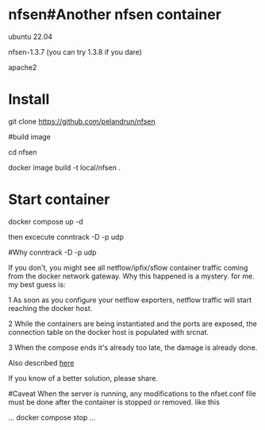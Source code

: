 # nfsen#**Another nfsen container** 

ubuntu 22.04

nfsen-1.3.7 (you can try 1.3.8 if you dare)

apache2

# Install

git clone https://github.com/pelandrun/nfsen

#build image

cd nfsen

docker image build  -t local/nfsen .

# Start container 

docker compose up -d

then excecute conntrack -D -p udp

#Why conntrack -D -p udp

If you don't, you might see all netflow/ipfix/sflow container traffic coming from the docker network gateway. Why this happened is a mystery.
for me. my best guess is:

1 As soon as you configure your netflow exporters, netflow traffic will start reaching the docker host.

2 While the containers are being instantiated and the ports are exposed, the connection table on the docker host is populated with srcnat.

3 When the compose ends it's already too late, the damage is already done.

Also described [here](https://github.com/moby/moby/issues/8795)

If you know of a better solution, please share.

#Caveat
When the server is running, any modifications to the nfset.conf file must be done after the container is stopped or removed.
like this

...
docker compose stop 
...
